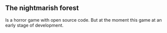 ## The nightmarish forest
Is a horror game with open source code.
But at the moment this game at an early stage of development.

